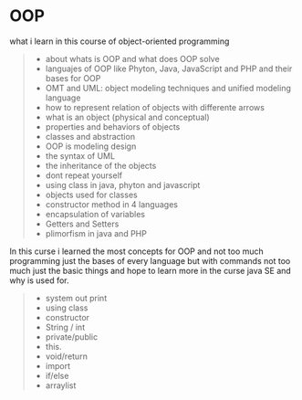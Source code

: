 # OOP

what i learn in this course of object-oriented programming
>- about whats is OOP and what does OOP solve
>- languajes of OOP like Phyton, Java, JavaScript and PHP and their bases for OOP
>- OMT and UML: object modeling techniques and unified modeling language
>- how to represent relation of objects with differente arrows 
>- what is an object (physical and conceptual)
>- properties and behaviors of objects
>- classes and abstraction
>- OOP is modeling design
>- the syntax of UML
>- the inheritance of the objects
>- dont repeat yourself
>- using class in java, phyton and javascript
>- objects used for classes
>- constructor method in 4 languages
>- encapsulation of variables
>- Getters and Setters
>- plimorfism in java and PHP

In this curse i learned the most concepts for OOP and not too much programming just the bases of every language but with commands not too much just the basic things and hope to learn more in the curse java SE and why is used for.
>- system out print
>- using class
>- constructor
>- String / int
>- private/public
>- this.
>- void/return
>- import
>- if/else
>- arraylist
